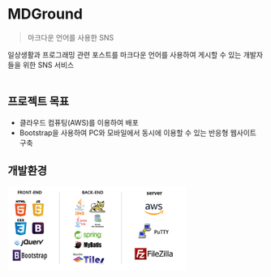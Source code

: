 # MDGround
> 마크다운 언어를 사용한 SNS
​

일상생활과 프로그래밍 관련 포스트를 마크다운 언어를 사용하여 게시할 수 있는 개발자들을 위한 SNS 서비스  
​

## 프로젝트 목표
 * 클라우드 컴퓨팅(AWS)를 이용하여 배포
 * Bootstrap을 사용하여 PC와 모바일에서 동시에 이용할 수 있는 반응형 웹사이트 구축
​

## 개발환경
<img src="/README_file/development_environment.png" width="70%" />


